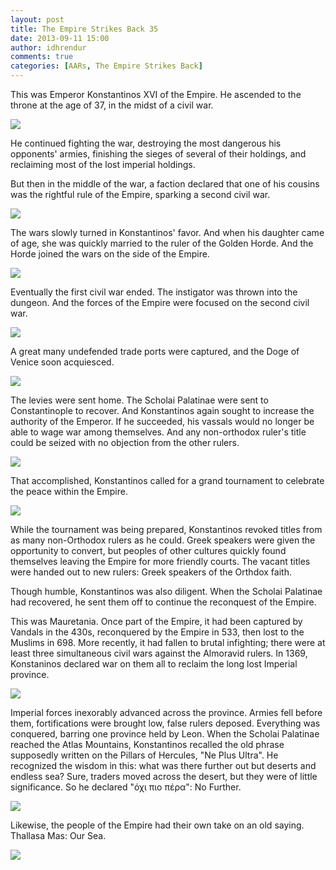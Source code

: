 ```yaml
---
layout: post
title: The Empire Strikes Back 35
date: 2013-09-11 15:00
author: idhrendur
comments: true
categories: [AARs, The Empire Strikes Back]
---
```

This was Emperor Konstantinos XVI of the Empire. He ascended to the throne at the age of 37, in the midst of a civil war.

<img src="http://i1327.photobucket.com/albums/u670/idhrendur/35-1_zps75069bcd.png"/>

He continued fighting the war, destroying the most dangerous his opponents' armies, finishing the sieges of several of their holdings, and reclaiming most of the lost imperial holdings.

But then in the middle of the war, a faction declared that one of his cousins was the rightful rule of the Empire, sparking a second civil war.

<img src="http://i1327.photobucket.com/albums/u670/idhrendur/35-2_zps6144db48.png"/>

The wars slowly turned in Konstantinos' favor. And when his daughter came of age, she was quickly married to the ruler of the Golden Horde. And the Horde joined the wars on the side of the Empire.

<img src="http://i1327.photobucket.com/albums/u670/idhrendur/35-3_zps10e728de.png"/>

Eventually the first civil war ended. The instigator was thrown into the dungeon. And the forces of the Empire were focused on the second civil war.

<img src="http://i1327.photobucket.com/albums/u670/idhrendur/35-4_zps4ebfea93.png"/>

A great many undefended trade ports were captured, and the Doge of Venice soon acquiesced.

<img src="http://i1327.photobucket.com/albums/u670/idhrendur/35-5_zps584079a3.png"/>

The levies were sent home. The Scholai Palatinae were sent to Constantinople to recover. And Konstantinos again sought to increase the authority of the Emperor. If he succeeded, his vassals would no longer be able to wage war among themselves. And any non-orthodox ruler's title could be seized with no objection from the other rulers.

<img src="http://i1327.photobucket.com/albums/u670/idhrendur/35-6_zpse14871af.png"/>

That accomplished, Konstantinos called for a grand tournament to celebrate the peace within the Empire.

<img src="http://i1327.photobucket.com/albums/u670/idhrendur/35-7_zpse20bb82d.png"/>

While the tournament was being prepared, Konstantinos revoked titles from as many non-Orthodox rulers as he could. Greek speakers were given the opportunity to convert, but peoples of other cultures quickly found themselves leaving the Empire for more friendly courts. The vacant titles were handed out to new rulers: Greek speakers of the Orthdox faith.

Though humble, Konstantinos was also diligent. When the Scholai Palatinae had recovered, he sent them off to continue the reconquest of the Empire.

This was Mauretania. Once part of the Empire, it had been captured by Vandals in the 430s, reconquered by the Empire in 533, then lost to the Muslims in 698. More recently, it had fallen to brutal infighting; there were at least three simultaneous civil wars against the Almoravid rulers. In 1369, Konstaninos declared war on them all to reclaim the long lost Imperial province.

<img src="http://i1327.photobucket.com/albums/u670/idhrendur/35-8_zps054ef0f4.png"/>

Imperial forces inexorably advanced across the province. Armies fell before them, fortifications were brought low, false rulers deposed. Everything was conquered, barring one province held by Leon. When the Scholai Palatinae reached the Atlas Mountains, Konstantinos recalled the old phrase supposedly written on the Pillars of Hercules, "Ne Plus Ultra". He recognized the wisdom in this: what was there further out but deserts and endless sea? Sure, traders moved across the desert, but they were of little significance. So he declared "όχι πιο πέρα": No Further.

<img src="http://i1327.photobucket.com/albums/u670/idhrendur/35-9_zps530973be.png"/>

Likewise, the people of the Empire had their own take on an old saying. Thallasa Mas: Our Sea.

<img src="http://i1327.photobucket.com/albums/u670/idhrendur/35-10_zps18ad348b.png"/>
